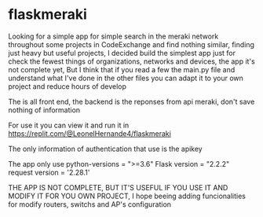 # flaskmeraki

Looking for a simple app for simple search in the meraki network throughout some projects in CodeExchange and find nothing similar, finding just heavy but useful projects, I decided build the simplest app just for check the fewest things of organizations, networks and devices, the app it's not complete yet, But I think that if you read a few the main.py file and understand what I've done in the other files you can adapt it to your own project and reduce hours of develop

The is all front end, the backend is the reponses from api meraki, don't save nothing of information

For use it you can view it and run it in https://replit.com/@LeonelHernande4/flaskmeraki

The only information of authentication that use is the apikey

The app only use 
python-versions = ">=3.6"
Flask version = "2.2.2"
request version = '2.28.1'


THE APP IS NOT COMPLETE, BUT IT'S USEFUL IF YOU USE IT AND MODIFY IT FOR YOU OWN PROJECT, I hope beeing adding funcionalities for modify routers, switchs and AP's configuration
